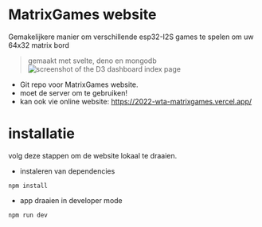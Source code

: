 # MatrixGames website

Gemakelijkere manier om verschillende esp32-I2S games te spelen om uw 64x32 matrix bord

> gemaakt met svelte, deno en mongodb
> ![screenshot of the D3 dashboard index page](https://res.cloudinary.com/dt3xaog16/image/upload/v1655142319/MatrixGames/snake_wexwgq.jpg)

- Git repo voor MatrixGames website.
- moet de server om te gebruiken!
- kan ook vie online website: https://2022-wta-matrixgames.vercel.app/

# installatie

volg deze stappen om de website lokaal te draaien.

- instaleren van dependencies

```shell
npm install
```

- app draaien in developer mode

```shell
npm run dev
```
